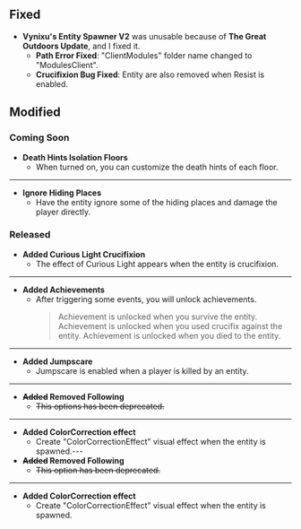 ## Fixed
- **Vynixu's Entity Spawner V2** was unusable because of **The Great Outdoors Update**, and I fixed it.
    - **Path Error Fixed**: "ClientModules" folder name changed to "ModulesClient".
    - **Crucifixion Bug Fixed**: Entity are also removed when Resist is enabled.
## Modified
### Coming Soon
- **Death Hints Isolation Floors**
    - When turned on, you can customize the death hints of each floor.
---
- **Ignore Hiding Places**
    - Have the entity ignore some of the hiding places and damage the player directly.
### Released
- **Added Curious Light Crucifixion**
    - The effect of Curious Light appears when the entity is crucifixion.
---
- **Added Achievements**
    - After triggering some events, you will unlock achievements.
        > Achievement is unlocked when you survive the entity.
        > Achievement is unlocked when you used crucifix against the entity.
        > Achievement is unlocked when you died to the entity.
---
- **Added Jumpscare**
    - Jumpscare is enabled when a player is killed by an entity.
---
- **~~Added~~ Removed Following**
    - ~~This options has been deprecated.~~
---
- **Added ColorCorrection effect**
    - Create "ColorCorrectionEffect" visual effect when the entity is spawned.---
- **~~Added~~ Removed Following**
    - ~~This option has been deprecated.~~
---
- **Added ColorCorrection effect**
    - Create "ColorCorrectionEffect" visual effect when the entity is spawned.
